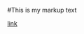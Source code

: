 #This is my markup text

[link](https://wordpress.com/support/markdown-quick-reference/ "my reference")